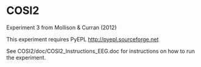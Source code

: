 COSI2
====

Experiment 3 from Mollison &amp; Curran (2012)

This experiment requires PyEPL http://pyepl.sourceforge.net

See COSI2/doc/COSI2_Instructions_EEG.doc for instructions on how to run the experiment.
